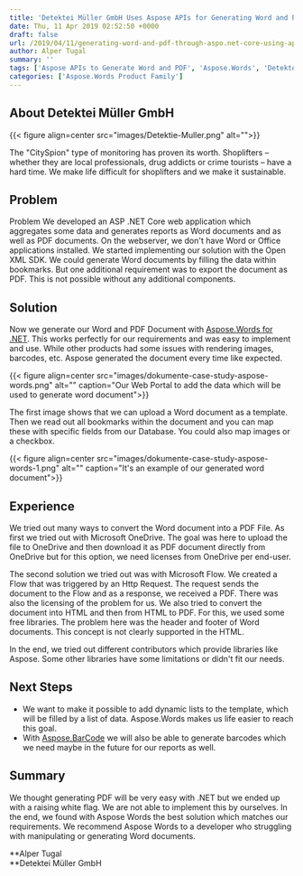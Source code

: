 ```yaml
---
title: 'Detektei Müller GmbH Uses Aspose APIs for Generating Word and PDF Documents in ASP.NET Core'
date: Thu, 11 Apr 2019 02:52:50 +0000
draft: false
url: /2019/04/11/generating-word-and-pdf-through-aspo.net-core-using-apis/
author: Alper Tugal
summary: ''
tags: ['Aspose APIs to Generate Word and PDF', 'Aspose.Words', 'Detektei Müller GmbH', 'PDF API for .NET Core', 'Success Stories', 'Word API for .NET Core']
categories: ['Aspose.Words Product Family']
---
```


## About Detektei Müller GmbH



{{< figure align=center src="images/Detektie-Muller.png" alt="">}}


The "CitySpion" type of monitoring has proven its worth. Shoplifters – whether they are local professionals, drug addicts or crime tourists – have a hard time. We make life difficult for shoplifters and we make it sustainable.

## Problem

Problem We developed an ASP .NET Core web application which aggregates some data and generates reports as Word documents and as well as PDF documents. On the webserver, we don't have Word or Office applications installed. We started implementing our solution with the Open XML SDK. We could generate Word documents by filling the data within bookmarks. But one additional requirement was to export the document as PDF. This is not possible without any additional components.

## Solution

Now we generate our Word and PDF Document with [Aspose.Words for .NET][1]. This works perfectly for our requirements and was easy to implement and use. While other products had some issues with rendering images, barcodes, etc. Aspose generated the document every time like expected.



{{< figure align=center src="images/dokumente-case-study-aspose-words.png" alt="" caption="Our Web Portal to add the data which will be used to generate word document">}}


The first image shows that we can upload a Word document as a template. Then we read out all bookmarks within the document and you can map these with specific fields from our Database. You could also map images or a checkbox.



{{< figure align=center src="images/dokumente-case-study-aspose-words-1.png" alt="" caption="It's an example of our generated word document">}}


## Experience

We tried out many ways to convert the Word document into a PDF File. As first we tried out with Microsoft OneDrive. The goal was here to upload the file to OneDrive and then download it as PDF document directly from OneDrive but for this option, we need licenses from OneDrive per end-user.

The second solution we tried out was with Microsoft Flow. We created a Flow that was triggered by an Http Request. The request sends the document to the Flow and as a response, we received a PDF. There was also the licensing of the problem for us. We also tried to convert the document into HTML and then from HTML to PDF. For this, we used some free libraries. The problem here was the header and footer of Word documents. This concept is not clearly supported in the HTML.

In the end, we tried out different contributors which provide libraries like Aspose. Some other libraries have some limitations or didn't fit our needs.

## Next Steps

*   We want to make it possible to add dynamic lists to the template, which will be filled by a list of data. Aspose.Words makes us life easier to reach this goal.
*   With [Aspose.BarCode][2] we will also be able to generate barcodes which we need maybe in the future for our reports as well.

## Summary

We thought generating PDF will be very easy with .NET but we ended up with a raising white flag. We are not able to implement this by ourselves. In the end, we found with Aspose Words the best solution which matches our requirements. We recommend Aspose Words to a developer who struggling with manipulating or generating Word documents.

**Alper Tugal  
**Detektei Müller GmbH




[1]: https://products.aspose.com/words/net
[2]: https://products.aspose.com/barcode




